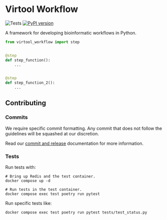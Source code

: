 # Virtool Workflow

![Tests](https://github.com/virtool/virtool-workflow/workflows/ci/badge.svg?branch=main)
[![PyPI version](https://badge.fury.io/py/virtool-workflow.svg)](https://badge.fury.io/py/virtool-workflow)

A framework for developing bioinformatic workflows in Python.

```python
from virtool_workflow import step


@step
def step_function():
    ...


@step
def step_function_2():
    ...
```

## Contributing

### Commits

We require specific commit formatting. Any commit that does not follow the guidelines
will be squashed at our discretion.

Read our [commit and release](https://dev.virtool.ca/en/latest/commits_releases.html)
documentation for more information.

### Tests

Run tests with:

```shell
# Bring up Redis and the test container.
docker compose up -d

# Run tests in the test container.
docker compose exec test poetry run pytest

```

Run specific tests like:

```shell
docker compose exec test poetry run pytest tests/test_status.py
```
